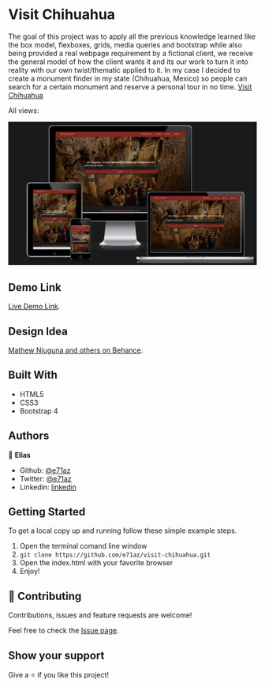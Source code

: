 # Visit Chihuahua

The goal of this project was to apply all the previous knowledge learned like the box model, flexboxes, grids, media queries and bootstrap while also being provided a real webpage requirement by a fictional client, we receive the general model of how the client wants it and its our work to turn it into reality with our own twist/thematic applied to it. In my case I decided to create a monument finder in my state (Chihuahua, Mexico) so people can search for a certain monument and reserve a personal tour in no time. [Visit Chihuahua](https://e71az.github.io/visit-chihuahua/)

All views:

![screenshot](./images/all-views.png)

## Demo Link

[Live Demo Link](https://e71az.github.io/visit-chihuahua/).

## Design Idea

[Mathew Njuguna and others on Behance](https://www.behance.net/mathewnjuguna).

## Built With

- HTML5
- CSS3
- Bootstrap 4

## Authors

👤 **Elias**

- Github: [@e71az](https://github.com/e71az)
- Twitter: [@e71az](https://twitter.com/e71az)
- Linkedin: [linkedin](https://www.linkedin.com/in/elias-casta%C3%B1eda-17a771115/)

## Getting Started

To get a local copy up and running follow these simple example steps.

1. Open the terminal comand line window
2. `git clone https://github.com/e71az/visit-chihuahua.git`
3. Open the index.html with your favorite browser
4. Enjoy!

## 🤝 Contributing

Contributions, issues and feature requests are welcome!

Feel free to check the [Issue page](https://github.com/e71az/visit-chihuahua/issues).

## Show your support

Give a ⭐️ if you like this project!
